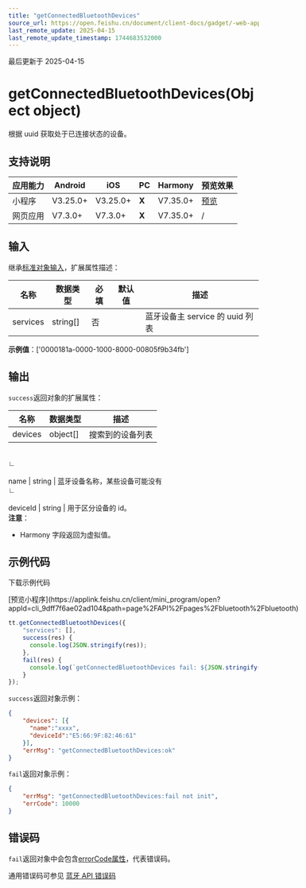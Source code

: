 ```yaml
---
title: "getConnectedBluetoothDevices"
source_url: https://open.feishu.cn/document/client-docs/gadget/-web-app-api/device/bluetooth/getconnectedbluetoothdevices
last_remote_update: 2025-04-15
last_remote_update_timestamp: 1744683532000
---
```

最后更新于 2025-04-15

# getConnectedBluetoothDevices(Object object)

根据 uuid 获取处于已连接状态的设备。

## 支持说明

应用能力 | Android | iOS | PC | Harmony | 预览效果
--- | --- | --- | --- | --- | ---
小程序 | V3.25.0+ | V3.25.0+ | **X** | V7.35.0+ | [预览](https://applink.feishu.cn/client/mini_program/open?appId=cli_9dff7f6ae02ad104&path=page%2FAPI%2Fpages%2Fbluetooth%2Fbluetooth)
网页应用 | V7.3.0+ | V7.3.0+ | **X** | V7.35.0+ | /

## 输入

继承[标准对象输入](https://open.feishu.cn/document/uYjL24iN/ukzNy4SO3IjL5cjM)，扩展属性描述：

名称 | 数据类型 | 必填 | 默认值 | 描述
--- | --- | --- | --- | ---
services | string[] | 否 |  | 蓝牙设备主 service 的 uuid 列表  
**示例值**：['0000181a-0000-1000-8000-00805f9b34fb']

## 输出

`success`返回对象的扩展属性：

名称 | 数据类型 | 描述
--- | --- | ---
devices | object[] | 搜索到的设备列表
&emsp;  
                    ∟  
                &nbsp;  
                    name | string | 蓝牙设备名称，某些设备可能没有
&emsp;  
                    ∟  
                &nbsp;  
                    deviceId | string | 用于区分设备的 id。  
<md-alert type="tip" icon="none">**注意**：  
- Harmony 字段返回为虚拟值。  
  <md-alert>

## 示例代码

<md-download-code href="https://open.feishu.cn/document/uYjL24iN/uYDM04iNwQjL2ADN" mobileDisplay="none">下载示例代码</md-download-code>
  <div style="display: flex">
          [预览小程序](https://applink.feishu.cn/client/mini_program/open?appId=cli_9dff7f6ae02ad104&path=page%2FAPI%2Fpages%2Fbluetooth%2Fbluetooth)

</div> 

```js
tt.getConnectedBluetoothDevices({
    "services": [],
    success(res) {
      console.log(JSON.stringify(res));
    },
    fail(res) {
      console.log(`getConnectedBluetoothDevices fail: ${JSON.stringify(res)}`);
    }
});
```

`success`返回对象示例：
```json
{
    "devices": [{
      "name":"xxxx",
      "deviceId":"E5:66:9F:82:46:61"
    }],
    "errMsg": "getConnectedBluetoothDevices:ok"
}
```
`fail`返回对象示例：
```json
{
    "errMsg": "getConnectedBluetoothDevices:fail not init",
    "errCode": 10000
}
```

## 错误码

`fail`返回对象中会包含[errorCode属性](https://open.feishu.cn/document/uYjL24iN/ukzNy4SO3IjL5cjM#a825f4c8)，代表错误码。

通用错误码可参见 [蓝牙 API 错误码](https://open.feishu.cn/document/uYjL24iN/uYzNxYjL2cTM24iN3EjN)
